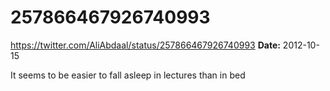 # 257866467926740993
https://twitter.com/AliAbdaal/status/257866467926740993
**Date:** 2012-10-15

It seems to be easier to fall asleep in lectures than in bed
